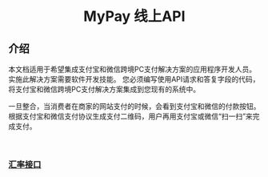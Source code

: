 <h1 align="center">MyPay 线上API</h1>

## 介绍

本文档适用于希望集成支付宝和微信跨境PC支付解决方案的应用程序开发人员。 实施此解决方案需要软件开发技能。 您必须编写使用API请求和答复字段的代码，将支付宝和微信跨境PC支付解决方案集成到您现有的系统中。</br>

一旦整合，当消费者在商家的网站支付的时候，会看到支付宝和微信的付款按钮。根据支付宝和微信支付协议生成支付二维码，用户再用支付宝或微信“扫一扫”来完成支付。

</br>

### <a href="rate.md"> 汇率接口 </a>
